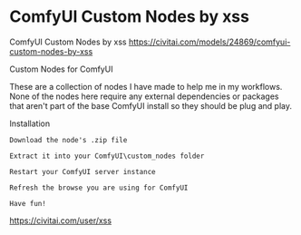 ComfyUI Custom Nodes by xss
========================
ComfyUI Custom Nodes by xss
https://civitai.com/models/24869/comfyui-custom-nodes-by-xss

Custom Nodes for ComfyUI

These are a collection of nodes I have made to help me in my workflows. None of the nodes here require any external dependencies or packages that aren't part of the base ComfyUI install so they should be plug and play.

Installation

    Download the node's .zip file

    Extract it into your ComfyUI\custom_nodes folder

    Restart your ComfyUI server instance

    Refresh the browse you are using for ComfyUI

    Have fun!

https://civitai.com/user/xss

